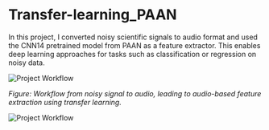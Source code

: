 # Transfer-learning_PAAN

In this project, I converted noisy scientific signals to audio format and used the CNN14 pretrained model from PAAN as a feature extractor. This enables deep learning approaches for tasks such as classification or regression on noisy data. 


![Project Workflow](https://github.com/user-attachments/assets/b0df25c6-f1b1-48e4-9502-d2e4e84e7078)

*Figure: Workflow from noisy signal to audio, leading to audio-based feature extraction using transfer learning.*

 ![Project Workflow]([[https://github.com/user-attachments/assets/b0df25c6-f1b1-48e4-9502-d2e4e84e7078](https://github.com/user-attachments/assets/3c7ff148-6963-4b6d-adc8-b9bd2b61d710)])
 

 
 
 
